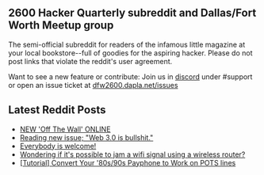 ## 2600 Hacker Quarterly subreddit and Dallas/Fort Worth Meetup group
The semi-official subreddit for readers of the infamous little magazine at your local bookstore--full of goodies for the aspiring hacker. Please do not post links that violate the reddit's user agreement.

Want to see a new feature or contribute: 
Join us in [discord](https://dfw2600.dapla.net/chat) under #support or open an issue ticket at [dfw2600.dapla.net/issues](https://dfw2600.dapla.net/issues)

## Latest Reddit Posts
<!-- BLOG-POST-LIST:START -->
- [NEW 'Off The Wall' ONLINE](https://2600.com/wall/28-06-2022)
- [Reading new issue; "Web 3.0 is bullshit."](https://www.reddit.com/r/2600/comments/vl4gi9/reading_new_issue_web_30_is_bullshit/)
- [Everybody is welcome!](https://www.reddit.com/r/2600/comments/vkkd5a/everybody_is_welcome/)
- [Wondering if it's possible to jam a wifi signal using a wireless router?](https://www.reddit.com/r/2600/comments/vjxqla/wondering_if_its_possible_to_jam_a_wifi_signal/)
- [[Tutorial] Convert Your '80s/90s Payphone to Work on POTS lines](https://www.reddit.com/r/2600/comments/vhpfmq/tutorial_convert_your_80s90s_payphone_to_work_on/)
<!-- BLOG-POST-LIST:END -->
